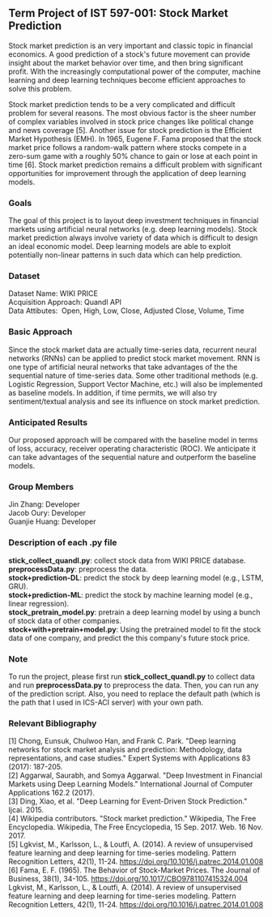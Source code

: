 ## Term Project of IST 597-001: Stock Market Prediction
Stock market prediction is an very important and classic topic in financial economics. A good prediction of a stock's future movement can provide insight about the market behavior over time, and then bring significant profit. With the increasingly computational power
of the computer, machine learning and deep learning techniques become efficient approaches to solve this problem.

Stock market prediction tends to be a very complicated and difficult problem for several reasons. The most obvious factor is the sheer number of complex variables involved in stock price changes like political change and news coverage [5]. Another issue for stock prediction is the Efficient Market Hypothesis (EMH). In 1965, Eugene F. Fama proposed that the stock market price follows a random-walk pattern where  stocks compete in a zero-sum game with a roughly 50% chance to gain or lose at each point in time [6]. Stock market prediction remains a difficult problem with significant opportunities for improvement through the application of deep learning models. 

### Goals
The goal of this project is to layout deep investment techniques in financial markets using  artificial neural networks (e.g. deep learning models). Stock market prediction always involve variety of data which is difficult to design an ideal economic model. Deep learning models are able to exploit potentially non-linear patterns in such data which can help prediction.

### Dataset
Dataset Name: WIKI PRICE<br />
Acquisition Approach: Quandl API<br />
Data Attibutes: 
&nbsp;Open, High, Low, Close, Adjusted Close, Volume, Time

### Basic Approach
Since the stock market data are actually time-series data, recurrent neural networks (RNNs) can be applied to predict stock market movement. RNN is one type of artificial neural networks that take advantages of the the sequential nature of time-series data. Some other traditional methods (e.g. Logistic Regression, Support Vector Machine, etc.) will also be implemented as baseline models. In addition, if time permits, we will also try sentiment/textual analysis and see its influence on stock market prediction.

### Anticipated Results
Our proposed approach will be compared with the baseline model in terms of loss, accuracy, receiver operating characteristic (ROC). We anticipate it can take advantages of the sequential nature and outperform the baseline models.

### Group Members
Jin Zhang: Developer <br />
Jacob Oury: Developer<br />
Guanjie Huang: Developer

### Description of each .py file
**stick_collect_quandl.py**: collect stock data from WIKI PRICE database.<br />
**preprocessData.py**: preprocess the data. <br />
**stock+prediction-DL**: predict the stock by deep learning model (e.g., LSTM, GRU). <br />
**stock+prediction-ML**: predict the stock by machine learning model (e.g., linear regression). <br />
**stock_pretrain_model.py**: pretrain a deep learning model by using a bunch of stock data of other companies.<br />
**stock+with+pretrain+model.py**: Using the pretrained model to fit the stock data of one company, and predict the this company's future stock price. 

### Note
To run the project, please first run **stick_collect_quandl.py** to collect data and run **preprocessData.py** to preprocess the data. Then, you can run any of the prediction script. Also, you need to replace the default path (which is the path that I used in ICS-ACI server) with your own path.

### Relevant Bibliography
[1] Chong, Eunsuk, Chulwoo Han, and Frank C. Park. "Deep learning networks for stock market analysis and prediction: Methodology, data representations, and case studies." Expert Systems with Applications 83 (2017): 187-205.<br />
[2] Aggarwal, Saurabh, and Somya Aggarwal. "Deep Investment in Financial Markets using Deep Learning Models." International Journal of Computer Applications 162.2 (2017).<br />
[3] Ding, Xiao, et al. "Deep Learning for Event-Driven Stock Prediction." Ijcai. 2015.<br />
[4] Wikipedia contributors. "Stock market prediction." Wikipedia, The Free Encyclopedia. Wikipedia, The Free Encyclopedia, 15 Sep. 2017. Web. 16 Nov. 2017.<br />
[5] Lgkvist, M., Karlsson, L., & Loutfi, A. (2014). A review of unsupervised feature learning and deep learning for time-series modeling. Pattern Recognition Letters, 42(1), 11-24. https://doi.org/10.1016/j.patrec.2014.01.008<br />
[6] Fama, E. F. (1965). The Behavior of Stock-Market Prices. The Journal of Business, 38(1), 34-105. https://doi.org/10.1017/CBO9781107415324.004<br />
Lgkvist, M., Karlsson, L., & Loutfi, A. (2014). A review of unsupervised feature learning and deep learning for time-series modeling. Pattern Recognition Letters, 42(1), 11-24. https://doi.org/10.1016/j.patrec.2014.01.008<br />


